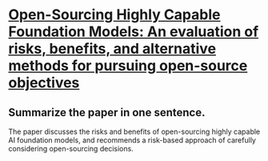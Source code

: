 # [Open-Sourcing Highly Capable Foundation Models: An evaluation of risks,   benefits, and alternative methods for pursuing open-source objectives](https://arxiv.org/abs/2311.09227)

## Summarize the paper in one sentence.

 The paper discusses the risks and benefits of open-sourcing highly capable AI foundation models, and recommends a risk-based approach of carefully considering open-sourcing decisions.
